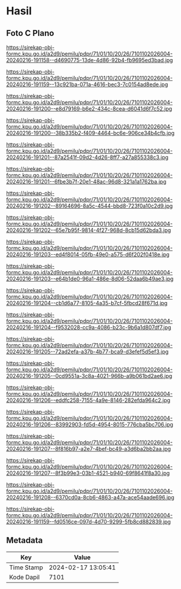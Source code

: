 # Hasil

## Foto C Plano

https://sirekap-obj-formc.kpu.go.id/a2d9/pemilu/pdpr/71/01/10/20/26/7101102026004-20240216-191158--d4690775-13de-4d86-92b4-fb9695ed3bad.jpg

https://sirekap-obj-formc.kpu.go.id/a2d9/pemilu/pdpr/71/01/10/20/26/7101102026004-20240216-191159--13c921ba-071a-4616-bec3-7c0154ad8ede.jpg

https://sirekap-obj-formc.kpu.go.id/a2d9/pemilu/pdpr/71/01/10/20/26/7101102026004-20240216-191200--e8d79169-b6e2-434c-8cea-d6041d6f7c52.jpg

https://sirekap-obj-formc.kpu.go.id/a2d9/pemilu/pdpr/71/01/10/20/26/7101102026004-20240216-191200--38b335b2-f409-4464-bc6e-906ce34b4cfb.jpg

https://sirekap-obj-formc.kpu.go.id/a2d9/pemilu/pdpr/71/01/10/20/26/7101102026004-20240216-191201--87a2541f-09d2-4d26-8ff7-a27a855338c3.jpg

https://sirekap-obj-formc.kpu.go.id/a2d9/pemilu/pdpr/71/01/10/20/26/7101102026004-20240216-191201--6fbe3b7f-20e1-48ac-96d8-321a1a1762ba.jpg

https://sirekap-obj-formc.kpu.go.id/a2d9/pemilu/pdpr/71/01/10/20/26/7101102026004-20240216-191202--89164696-8a5c-4544-bbd8-723f0a10c2d9.jpg

https://sirekap-obj-formc.kpu.go.id/a2d9/pemilu/pdpr/71/01/10/20/26/7101102026004-20240216-191202--65e7b95f-9814-4f27-968d-8cb15d62bda3.jpg

https://sirekap-obj-formc.kpu.go.id/a2d9/pemilu/pdpr/71/01/10/20/26/7101102026004-20240216-191203--ed4f8014-05fb-49e0-a575-d6f202f0418e.jpg

https://sirekap-obj-formc.kpu.go.id/a2d9/pemilu/pdpr/71/01/10/20/26/7101102026004-20240216-191203--e64b1de0-96a1-486e-8d06-52daa6b49ae3.jpg

https://sirekap-obj-formc.kpu.go.id/a2d9/pemilu/pdpr/71/01/10/20/26/7101102026004-20240216-191204--cb1d6a77-8105-4a35-b7cf-5fbcd28f671d.jpg

https://sirekap-obj-formc.kpu.go.id/a2d9/pemilu/pdpr/71/01/10/20/26/7101102026004-20240216-191204--f9532028-cc9a-4086-b23c-9b6a1d807df7.jpg

https://sirekap-obj-formc.kpu.go.id/a2d9/pemilu/pdpr/71/01/10/20/26/7101102026004-20240216-191205--72ad2efa-a37b-4b77-bca9-d3efef5d5ef3.jpg

https://sirekap-obj-formc.kpu.go.id/a2d9/pemilu/pdpr/71/01/10/20/26/7101102026004-20240216-191205--0cd9551a-3c8a-4021-966b-a9b061bd2ae6.jpg

https://sirekap-obj-formc.kpu.go.id/a2d9/pemilu/pdpr/71/01/10/20/26/7101102026004-20240216-191206--eddfc258-7155-4a9e-8146-282efda964c2.jpg

https://sirekap-obj-formc.kpu.go.id/a2d9/pemilu/pdpr/71/01/10/20/26/7101102026004-20240216-191206--83992903-fd5d-4954-8015-776cba5bc706.jpg

https://sirekap-obj-formc.kpu.go.id/a2d9/pemilu/pdpr/71/01/10/20/26/7101102026004-20240216-191207--8f816b97-a2e7-4bef-bc49-a3d6ba2bb2aa.jpg

https://sirekap-obj-formc.kpu.go.id/a2d9/pemilu/pdpr/71/01/10/20/26/7101102026004-20240216-191207--8f3b99e3-03b1-4521-b940-69f8641f8a30.jpg

https://sirekap-obj-formc.kpu.go.id/a2d9/pemilu/pdpr/71/01/10/20/26/7101102026004-20240216-191208--6370cd0a-8cb6-4863-a47a-ace54aade696.jpg

https://sirekap-obj-formc.kpu.go.id/a2d9/pemilu/pdpr/71/01/10/20/26/7101102026004-20240216-191159--fd0516ce-097d-4d70-9299-5fb8cd882839.jpg


## Metadata

| Key        | Value               |
| ---------- | ------------------- |
| Time Stamp | 2024-02-17 13:05:41 |
| Kode Dapil | 7101                |



